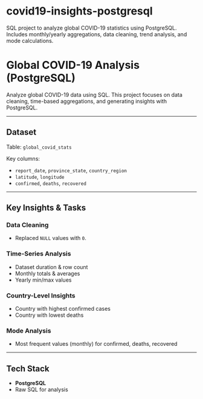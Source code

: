 # covid19-insights-postgresql
SQL project to analyze global COVID-19 statistics using PostgreSQL. Includes monthly/yearly aggregations, data cleaning, trend analysis, and mode calculations.

#  Global COVID-19 Analysis (PostgreSQL)

Analyze global COVID-19 data using SQL. This project focuses on data cleaning, time-based aggregations, and generating insights with PostgreSQL.

---

## Dataset

Table: `global_covid_stats`

Key columns:
- `report_date`, `province_state`, `country_region`
- `latitude`, `longitude`
- `confirmed`, `deaths`, `recovered`

---

##  Key Insights & Tasks

###  Data Cleaning
- Replaced `NULL` values with `0`.

###  Time-Series Analysis
- Dataset duration & row count
- Monthly totals & averages
- Yearly min/max values

###  Country-Level Insights
- Country with highest confirmed cases
- Country with lowest deaths

###  Mode Analysis
- Most frequent values (monthly) for confirmed, deaths, recovered

---

##  Tech Stack
- **PostgreSQL**
- Raw SQL for analysis
